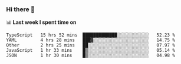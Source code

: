 ### Hi there 👋

<!--
**DBvc/DBvc** is a ✨ _special_ ✨ repository because its `README.md` (this file) appears on your GitHub profile.

Here are some ideas to get you started:

- 🔭 I’m currently working on ...
- 🌱 I’m currently learning ...
- 👯 I’m looking to collaborate on ...
- 🤔 I’m looking for help with ...
- 💬 Ask me about ...
- 📫 How to reach me: ...
- 😄 Pronouns: ...
- ⚡ Fun fact: ...
-->

📊 **Last week I spent time on**
<!--START_SECTION:waka-->
```text
TypeScript   15 hrs 52 mins  █████████████░░░░░░░░░░░░   52.23 % 
YAML         4 hrs 28 mins   ███▓░░░░░░░░░░░░░░░░░░░░░   14.75 % 
Other        2 hrs 25 mins   ██░░░░░░░░░░░░░░░░░░░░░░░   07.97 % 
JavaScript   1 hr 33 mins    █▒░░░░░░░░░░░░░░░░░░░░░░░   05.14 % 
JSON         1 hr 30 mins    █▒░░░░░░░░░░░░░░░░░░░░░░░   04.98 % 
```
<!--END_SECTION:waka-->

